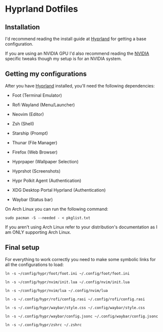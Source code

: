 # Hyprland Dotfiles

## Installation

I'd recommend reading the install guide at [Hyprland](https://wiki.hypr.land/Getting-Started/Installation/) for getting a base configuration.

If you are using an NVIDIA GPU I'd also recommend reading the [NVIDIA](https://wiki.hypr.land/Nvidia/) specific tweaks though my setup is for an NVIDIA system.

## Getting my configurations

After you have [Hyprland](https://hypr.land) installed, you'll need the following dependencies:

- Foot (Terminal Emulator)

- Rofi Wayland (Menu/Launcher)

- Neovim (Editor)

- Zsh (Shell)

- Starship (Prompt)

- Thunar (File Manager)

- Firefox (Web Browser)

- Hyprpaper (Wallpaper Selection)

- Hyprshot (Screenshots)

- Hypr Polkit Agent (Authentication)

- XDG Desktop Portal Hyprland (Authentication)

- Waybar (Status bar)

On Arch Linux you can run the following command:

`sudo pacman -S --needed - < pkglist.txt`

If you aren't using Arch Linux refer to your distribution's documentation as I am ONLY supporting Arch Linux.

## Final setup

For everything to work correctly you need to make some symbolic links for all the configurations to load:

```
ln -s ~/config/hypr/foot/foot.ini ~/.config/foot/foot.ini

ln -s ~/config/hypr/nvim/init.lua ~/.config/nvim/init.lua

ln -s ~/config/hypr/nvim/lua ~/.config/nvim/lua

ln -s ~/.config/hypr/rofi/config.rasi ~/.config/rofi/config.rasi

ln -s ~/.config/hypr/waybar/style.css ~/.config/waybar/style.css

ln -s ~/.config/hypr/waybar/config.jsonc ~/.config/waybar/config.jsonc

ln -s ~/.config/hypr/zshrc ~/.zshrc
```

